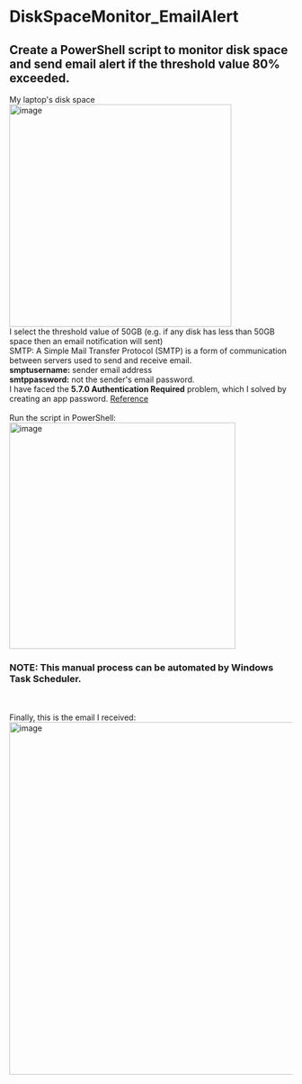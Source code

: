 # DiskSpaceMonitor_EmailAlert
## Create a PowerShell script to monitor disk space and send email alert if the threshold value 80% exceeded.
My laptop's disk space <br>
<img width="395" alt="image" src="https://github.com/sinayem/DiskSpaceMonitor_EmailAlert/assets/68912545/bfe606ee-c36f-4d03-9c70-a1ec6bf5a143"> <br>
I select the threshold value of 50GB (e.g. if any disk has less than 50GB space then an email notification will sent) <br>
SMTP: A Simple Mail Transfer Protocol (SMTP) is a form of communication between servers used to send and receive email. <br>
**smptusername:** sender email address <br>
**smtppassword:** not the sender's email password. <br>
I have faced the **5.7.0 Authentication Required** problem, which I solved by creating an app password. [Reference](https://stackoverflow.com/questions/66044348/sending-mail-from-powershell-via-gmail-smtp)
<br>
<br>
Run the script in PowerShell: <br>
<img width="402" alt="image" src="https://github.com/sinayem/DiskSpaceMonitor_EmailAlert/assets/68912545/0ecbd33c-08e8-48ca-90e5-30d454f81e93"> <br>
### NOTE: This manual process can be automated by Windows Task Scheduler.
<br>
<br>
Finally, this is the email I received: <br>
<img width="626" alt="image" src="https://github.com/sinayem/DiskSpaceMonitor_EmailAlert/assets/68912545/2d0ed8f2-07d7-4658-951d-e2bf880409b3">
